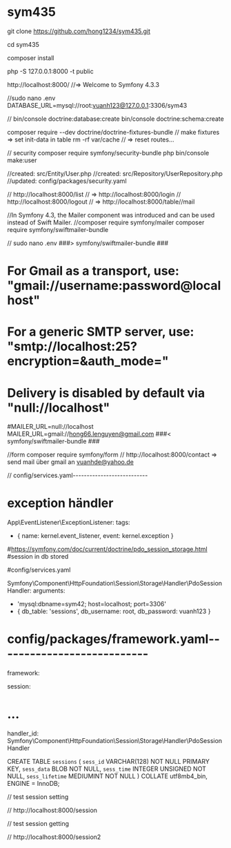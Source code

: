 # sym435

git clone https://github.com/hong1234/sym435.git

cd sym435

composer install

php -S 127.0.0.1:8000 -t public

http://localhost:8000/ //=> Welcome to Symfony 4.3.3

//sudo nano .env
DATABASE_URL=mysql://root:vuanh123@127.0.0.1:3306/sym43

// bin/console doctrine:database:create
bin/console doctrine:schema:create

composer require --dev doctrine/doctrine-fixtures-bundle // make fixtures => set init-data in table
rm -rf var/cache // => reset routes...

// security
composer require symfony/security-bundle
php bin/console make:user

//created: src/Entity/User.php
//created: src/Repository/UserRepository.php
//updated: config/packages/security.yaml

// http://localhost:8000/list // => http://localhost:8000/login
// http://localhost:8000/logout // => http://localhost:8000/table//mail

//In Symfony 4.3, the Mailer component was introduced and can be used instead of Swift Mailer.
//composer require symfony/mailer
composer require symfony/swiftmailer-bundle

// sudo nano .env
###> symfony/swiftmailer-bundle ###
# For Gmail as a transport, use: "gmail://username:password@localhost"
# For a generic SMTP server, use: "smtp://localhost:25?encryption=&auth_mode="
# Delivery is disabled by default via "null://localhost"
#MAILER_URL=null://localhost
MAILER_URL=gmail://hong66.lenguyen@gmail.com
###< symfony/swiftmailer-bundle ###

//form
composer require symfony/form
// http://localhost:8000/contact => send mail über gmail an vuanhde@yahoo.de

// config/services.yaml---------------------------
# exception händler
App\EventListener\ExceptionListener:
tags:
- { name: kernel.event_listener, event: kernel.exception }

#https://symfony.com/doc/current/doctrine/pdo_session_storage.html
#session in db stored

#config/services.yaml

Symfony\Component\HttpFoundation\Session\Storage\Handler\PdoSessionHandler:
arguments:
- 'mysql:dbname=sym42; host=localhost; port=3306'
- { db_table: 'sessions', db_username: root, db_password: vuanh123 }

# config/packages/framework.yaml---------------------------

framework:

session:

# ...
handler_id: Symfony\Component\HttpFoundation\Session\Storage\Handler\PdoSessionHandler

CREATE TABLE `sessions` (
`sess_id` VARCHAR(128) NOT NULL PRIMARY KEY,
`sess_data` BLOB NOT NULL,
`sess_time` INTEGER UNSIGNED NOT NULL,
`sess_lifetime` MEDIUMINT NOT NULL
) COLLATE utf8mb4_bin, ENGINE = InnoDB;

// test session setting

// http://localhost:8000/session

// test session getting

// http://localhost:8000/session2


